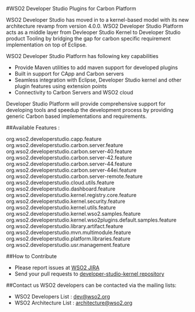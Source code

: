 #WSO2 Developer Studio Plugins for Carbon Platform

WSO2 Developer Studio has moved in to a kernel-based model with its new architecture revamp from version 4.0.0. WSO2 Developer Studio Platform acts as a middle layer from Devleoper Studio Kernel to Developer Studio product Tooling by bridging the gap for carbon specific requirement implementation on top of Eclipse.

WSO2 Developer Studio Platform has following key capabilities 

- Provide Maven utilities to add maven support for developed plugins 
- Built in support for CApp and Carbon servers 
- Seamless integration with Eclipse, Developer Studio kernel and other plugin features using extension points 
- Connectivity to Carbon Servers and WSO2 cloud

Developer Studio Platform will provide comprehensive support for developing tools and speedup the development process by providing generic Carbon based implementations and requirements.

##Available Features :

org.wso2.developerstudio.capp.feature
org.wso2.developerstudio.carbon.server.feature
org.wso2.developerstudio.carbon.server-40.feature
org.wso2.developerstudio.carbon.server-42.feature
org.wso2.developerstudio.carbon.server-44.feature
org.wso2.developerstudio.carbon.server-44ei.feature
org.wso2.developerstudio.carbon.server-remote.feature
org.wso2.developerstudio.cloud.utils.feature
org.wso2.developerstudio.dashboard.feature
org.wso2.developerstudio.kernel.registry.core.feature
org.wso2.developerstudio.kernel.security.feature
org.wso2.developerstudio.kernel.utils.feature
org.wso2.developerstudio.kernel.wso2.samples.feature
org.wso2.developerstudio.kernel.wso2plugins.default.samples.feature
org.wso2.developerstudio.library.artifact.feature
org.wso2.developerstudio.mvn.multimodule.feature
org.wso2.developerstudio.platform.libraries.feature
org.wso2.developerstudio.usr.management.feature


##How to Contribute
* Please report issues at [WSO2 JIRA](https://wso2.org/jira/browse/TOOLS)
* Send your pull requests to [developer-studio-kernel repository](https://github.com/wso2/developer-studio/tree/master)

##Contact us
WSO2 developers can be contacted via the mailing lists:
* WSO2 Developers List : dev@wso2.org
* WSO2 Architecture List : architecture@wso2.org
